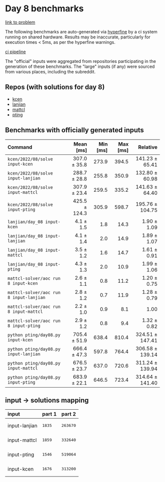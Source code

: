 # Day 8 benchmarks

[link to problem](http://adventofcode.com/2022/day/8)

The following benchmarks are auto-generated via [hyperfine](https://github.com/sharkdp/hyperfine) by a ci system running on shared hardware. Results may be inaccurate, particularly for execution times < 5ms, as per the hyperfine warnings.

[ci pipeline](http://ci.papercode.net:8080/teams/aoc2022/pipelines/aoc-compare-2022)

The "official" inputs were aggregated from repositories participating in the generation of these benchmarks. The "large" inputs (if any) were sourced from various places, including the subreddit.

## Repos (with solutions for day 8)


- [kcen](https://github.com/kcen/AdventOfCode)
- [lanjian](https://github.com/LanJian/aoc-2022)
- [mattcl](https://github.com/mattcl/aoc2022)
- [pting](https://github.com/pting/aoc2022)

## Benchmarks with officially generated inputs
| Command | Mean [ms] | Min [ms] | Max [ms] | Relative |
|:---|---:|---:|---:|---:|
| `kcen/2022/08/solve input-kcen` | 307.0 ± 35.8 | 273.9 | 394.5 | 141.23 ± 65.41 |
| `kcen/2022/08/solve input-lanjian` | 288.7 ± 28.8 | 255.8 | 350.9 | 132.80 ± 60.98 |
| `kcen/2022/08/solve input-mattcl` | 307.9 ± 23.4 | 259.5 | 335.2 | 141.63 ± 64.40 |
| `kcen/2022/08/solve input-pting` | 425.5 ± 124.3 | 305.9 | 598.7 | 195.76 ± 104.75 |
| `lanjian/day_08 input-kcen` | 4.1 ± 1.5 | 1.8 | 14.3 | 1.90 ± 1.09 |
| `lanjian/day_08 input-lanjian` | 4.1 ± 1.4 | 2.0 | 14.9 | 1.89 ± 1.07 |
| `lanjian/day_08 input-mattcl` | 3.5 ± 1.2 | 1.6 | 14.7 | 1.61 ± 0.91 |
| `lanjian/day_08 input-pting` | 4.3 ± 1.3 | 2.0 | 10.9 | 1.99 ± 1.06 |
| `mattcl-solver/aoc run 8 input-kcen` | 2.6 ± 1.1 | 0.8 | 11.2 | 1.20 ± 0.75 |
| `mattcl-solver/aoc run 8 input-lanjian` | 2.8 ± 1.2 | 0.7 | 11.9 | 1.28 ± 0.79 |
| `mattcl-solver/aoc run 8 input-mattcl` | 2.2 ± 1.0 | 0.9 | 8.1 | 1.00 |
| `mattcl-solver/aoc run 8 input-pting` | 2.9 ± 1.2 | 0.8 | 9.4 | 1.32 ± 0.82 |
| `python pting/day08.py input-kcen` | 705.4 ± 51.9 | 638.4 | 810.4 | 324.51 ± 147.41 |
| `python pting/day08.py input-lanjian` | 666.4 ± 47.3 | 597.8 | 764.4 | 306.58 ± 139.14 |
| `python pting/day08.py input-mattcl` | 676.5 ± 23.7 | 637.0 | 720.6 | 311.24 ± 139.94 |
| `python pting/day08.py input-pting` | 683.9 ± 22.1 | 646.5 | 723.4 | 314.64 ± 141.40 |

## input -> solutions mapping
|input|part 1|part 2|
|:---|:---|:---|
|input-lanjian|<pre>1835</pre>|<pre>263670</pre>|
|input-mattcl|<pre>1859</pre>|<pre>332640</pre>|
|input-pting|<pre>1546</pre>|<pre>519064</pre>|
|input-kcen|<pre>1676</pre>|<pre>313200</pre>|
